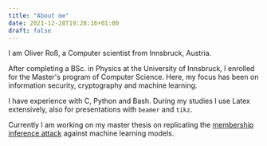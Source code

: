 ```yaml
---
title: "About me"
date: 2021-12-28T19:28:16+01:00
draft: false
---
```



I am Oliver Roß, a Computer scientist from Innsbruck, Austria.

After completing a BSc. in Physics at the University of Innsbruck, I enrolled for
the Master's program of Computer Science. 
Here, my focus has been on information
security, cryptography and machine learning. 

I have experience with C, Python and Bash. During my studies I use
Latex extensively, also for presentations with `beamer` and `tikz`.

Currently I am working on my master thesis on replicating the [membership inference attack](https://arxiv.org/abs/1610.05820) against machine learning models.
